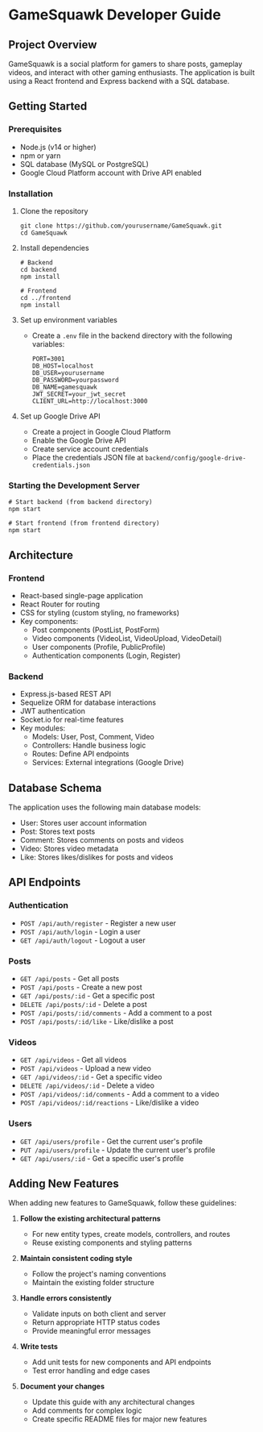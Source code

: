 # GameSquawk Developer Guide

## Project Overview
GameSquawk is a social platform for gamers to share posts, gameplay videos, and interact with other gaming enthusiasts. The application is built using a React frontend and Express backend with a SQL database.

## Getting Started

### Prerequisites
- Node.js (v14 or higher)
- npm or yarn
- SQL database (MySQL or PostgreSQL)
- Google Cloud Platform account with Drive API enabled

### Installation
1. Clone the repository
   ```
   git clone https://github.com/yourusername/GameSquawk.git
   cd GameSquawk
   ```

2. Install dependencies
   ```
   # Backend
   cd backend
   npm install
   
   # Frontend
   cd ../frontend
   npm install
   ```

3. Set up environment variables
   - Create a `.env` file in the backend directory with the following variables:
     ```
     PORT=3001
     DB_HOST=localhost
     DB_USER=yourusername
     DB_PASSWORD=yourpassword
     DB_NAME=gamesquawk
     JWT_SECRET=your_jwt_secret
     CLIENT_URL=http://localhost:3000
     ```

4. Set up Google Drive API
   - Create a project in Google Cloud Platform
   - Enable the Google Drive API
   - Create service account credentials
   - Place the credentials JSON file at `backend/config/google-drive-credentials.json`

### Starting the Development Server
```
# Start backend (from backend directory)
npm start

# Start frontend (from frontend directory)
npm start
```

## Architecture

### Frontend
- React-based single-page application
- React Router for routing
- CSS for styling (custom styling, no frameworks)
- Key components:
  - Post components (PostList, PostForm)
  - Video components (VideoList, VideoUpload, VideoDetail)
  - User components (Profile, PublicProfile)
  - Authentication components (Login, Register)

### Backend
- Express.js-based REST API
- Sequelize ORM for database interactions
- JWT authentication
- Socket.io for real-time features
- Key modules:
  - Models: User, Post, Comment, Video
  - Controllers: Handle business logic
  - Routes: Define API endpoints
  - Services: External integrations (Google Drive)

## Database Schema
The application uses the following main database models:
- User: Stores user account information
- Post: Stores text posts
- Comment: Stores comments on posts and videos
- Video: Stores video metadata
- Like: Stores likes/dislikes for posts and videos

## API Endpoints

### Authentication
- `POST /api/auth/register` - Register a new user
- `POST /api/auth/login` - Login a user
- `GET /api/auth/logout` - Logout a user

### Posts
- `GET /api/posts` - Get all posts
- `POST /api/posts` - Create a new post
- `GET /api/posts/:id` - Get a specific post
- `DELETE /api/posts/:id` - Delete a post
- `POST /api/posts/:id/comments` - Add a comment to a post
- `POST /api/posts/:id/like` - Like/dislike a post

### Videos
- `GET /api/videos` - Get all videos
- `POST /api/videos` - Upload a new video
- `GET /api/videos/:id` - Get a specific video
- `DELETE /api/videos/:id` - Delete a video
- `POST /api/videos/:id/comments` - Add a comment to a video
- `POST /api/videos/:id/reactions` - Like/dislike a video

### Users
- `GET /api/users/profile` - Get the current user's profile
- `PUT /api/users/profile` - Update the current user's profile
- `GET /api/users/:id` - Get a specific user's profile

## Adding New Features
When adding new features to GameSquawk, follow these guidelines:

1. **Follow the existing architectural patterns**
   - For new entity types, create models, controllers, and routes
   - Reuse existing components and styling patterns

2. **Maintain consistent coding style**
   - Follow the project's naming conventions
   - Maintain the existing folder structure

3. **Handle errors consistently**
   - Validate inputs on both client and server
   - Return appropriate HTTP status codes
   - Provide meaningful error messages

4. **Write tests**
   - Add unit tests for new components and API endpoints
   - Test error handling and edge cases

5. **Document your changes**
   - Update this guide with any architectural changes
   - Add comments for complex logic
   - Create specific README files for major new features 